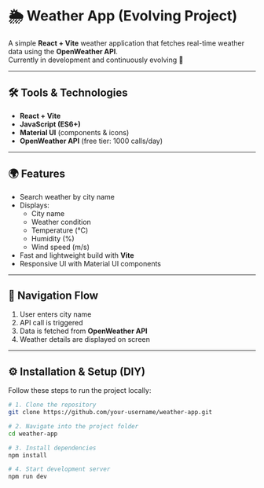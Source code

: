 # 🌦️ Weather App (Evolving Project)

A simple **React + Vite** weather application that fetches real-time weather data using the **OpenWeather API**.  
Currently in development and continuously evolving 🚀

---

## 🛠️ Tools & Technologies
- **React + Vite**  
- **JavaScript (ES6+)**  
- **Material UI** (components & icons)  
- **OpenWeather API** (free tier: 1000 calls/day)

---

## 🌍 Features
- Search weather by city name  
- Displays:  
  - City name  
  - Weather condition  
  - Temperature (°C)  
  - Humidity (%)  
  - Wind speed (m/s)  
- Fast and lightweight build with **Vite**  
- Responsive UI with Material UI components  

---

## 🚦 Navigation Flow
1. User enters city name  
2. API call is triggered  
3. Data is fetched from **OpenWeather API**  
4. Weather details are displayed on screen  

---

## ⚙️ Installation & Setup (DIY)
Follow these steps to run the project locally:

```bash
# 1. Clone the repository
git clone https://github.com/your-username/weather-app.git

# 2. Navigate into the project folder
cd weather-app

# 3. Install dependencies
npm install

# 4. Start development server
npm run dev
